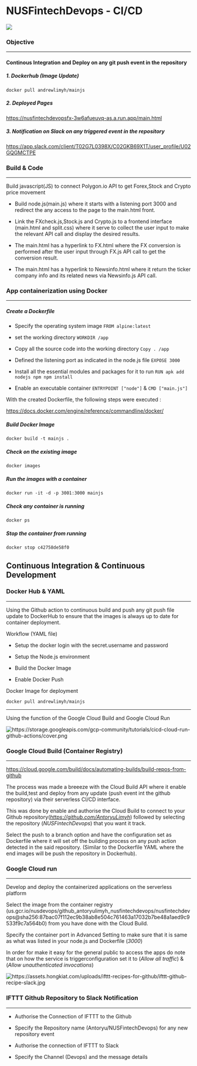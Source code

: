 # NUSFintechDevops - CI/CD 

  
<img src="https://drive.google.com/uc?export=view&id=1bePGPSVxY81L1LSt8ImAgWJRjO01LdDU"/>

### Objective
---
#### Continous Integration and Deploy on any git push event in the repository

##### 1. Dockerhub (Image Update)

```docker pull andrewlimyh/mainjs```

  

##### 2. Deployed Pages

https://nusfintechdevopsfx-3w6afueuvq-as.a.run.app/main.html

  

##### 3. Notification on Slack on any triggered event in the repository

https://app.slack.com/client/T02G7L0398X/C02GKB69X1T/user_profile/U02GQGMCTPE

  


### Build & Code
---


Build javascript(JS) to connect Polygon.io API to get Forex,Stock and Crypto price movement



- Build node.js(main.js) where it starts with a listening port 3000 and redirect the any access to the page to the main.html front.

- Link the FXcheck.js,Stock.js and Crypto.js to a frontend interface (main.html and split.css) where it serve to collect the user input to make the relevant API call and display the desired results.

- The main.html has a hyperlink to FX.html where the FX conversion is performed after the user input through FX.js API call to get the conversion result.

- The main.html has a hyperlink to Newsinfo.html where it return the ticker company info and its related news via Newsinfo.js API call.
  

### App containerization using Docker

***

##### Create a Dockerfile

  

- Specify the operating system image `FROM alpine:latest`

- set the working directory `WORKDIR /app`

- Copy all the source code into the working directory `Copy . /app`

- Defined the listening port as indicated in the node.js file `EXPOSE 3000`

- Install all the essential modules and packages for it to run `RUN apk add nodejs npm npm install`

- Enable an executable container `ENTRYPOINT ["node"]` & `CMD ["main.js"]`

  
  

With the created Dockerfile, the following steps were executed :

https://docs.docker.com/engine/reference/commandline/docker/

  

##### Build Docker Image

```docker build -t mainjs . ```

  

##### Check on the existing image

```docker images ```

  

##### Run the images with a container

```docker run -it -d -p 3001:3000 mainjs ```

  

##### Check any container is running

```docker ps ```

  

##### Stop the container from running

```docker stop c42758de58f0 ```

## Continuous Integration & Continuous Development



### Docker Hub & YAML
---
Using the Github action to continuous build and push any git push file update to DockerHub to ensure that the images is always up to date for container deployment.

  Workflow (YAML file)

- Setup the docker login with the secret.username and password

- Setup the Node.js environment

- Build the Docker Image

- Enable Docker Push

  

Docker Image for deployment



```docker pull andrewlimyh/mainjs```

  
---

Using the function of the Google Cloud Build and Google Cloud Run

<img src="https://storage.googleapis.com/gcp-community/tutorials/cicd-cloud-run-github-actions/cover.png" alt="https://storage.googleapis.com/gcp-community/tutorials/cicd-cloud-run-github-actions/cover.png"/>

### Google Cloud Build (Container Registry)
---
https://cloud.google.com/build/docs/automating-builds/build-repos-from-github

  

The process was made a breeeze with the Cloud Build API where it enable the build,test and deploy from any update (push event int the github repository) via their serverless CI/CD interface.

  

This was done by enable and authorise the Cloud Build to connect to your Github repository(*https://github.com/AntoryuLimyh*) followed by selecting the repository (*NUSFintechDevops*) that you want it track.

  

Select the push to a branch option and have the configuration set as Dockerfile where it will set off the building process on any push action detected in the said repository. (Similar to the Dockerfile YAML where the end images will be push the repository in Dockerhub).

  

### Google Cloud run
---
Develop and deploy the containerized applications on the serverless platform

  

Select the image from the container registry (us.gcr.io/nusdevops/github_antoryulimyh_nusfintechdevops/nusfintechdevops@sha256:87bac07f112ec9b38ab8e504c761463a17032b7be48a1aed9c9533f9c7a564b0) from you have done with the Cloud Build.

  

Specify the container port in Advanced Setting to make sure that it is same as what was listed in your node.js and Dockerfile (*3000*)

  

In order for make it easy for the general public to access the apps do note that on how the service is triggerconfiguration set it to (_Allow all traffic_) & (_Allow unauthenticated invocations_)

  
  <img src="https://assets.hongkiat.com/uploads/ifttt-recipes-for-github/ifttt-github-recipe-slack.jpg" alt="https://assets.hongkiat.com/uploads/ifttt-recipes-for-github/ifttt-github-recipe-slack.jpg"/>

### IFTTT Github Repository to Slack Notification
---
  

- Authorise the Connection of IFTTT to the Github

- Specify the Repository name (Antoryu/NUSFintechDevops) for any new repository event

- Authorise the connection of IFTTT to Slack

- Specify the Channel (Devops) and the message details










